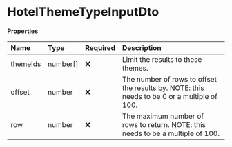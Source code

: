# HotelThemeTypeInputDto

**Properties**

| Name     | Type     | Required | Description                                                                                 |
| :------- | :------- | :------- | :------------------------------------------------------------------------------------------ |
| themeIds | number[] | ❌       | Limit the results to these themes.                                                          |
| offset   | number   | ❌       | The number of rows to offset the results by. NOTE: this needs to be 0 or a multiple of 100. |
| row      | number   | ❌       | The maximum number of rows to return. NOTE: this needs to be a multiple of 100.             |

<!-- This file was generated by liblab | https://liblab.com/ -->
